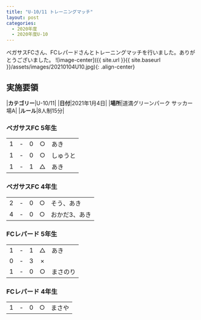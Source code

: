 ```yaml
---
title: "U-10/11 トレーニングマッチ"
layout: post
categories:
  - 2020年度
  - 2020年度U-10
---
```


ペガサスFCさん、FCレパードさんとトレーニングマッチを行いました。ありがとうございました。
![image-center]({{ site.url }}{{ site.baseurl }}/assets/images/20210104U10.jpg){: .align-center}

## 実施要領

|**カテゴリー**|U-10/11|
|**日付**|2021年1月4日|
|**場所**|道満グリーンパーク サッカー場A|
|**ルール**|8人制15分|

### ペガサスFC 5年生

|    |   |    |         |    |
|:--:|:-:|:--:|:--:|:--------|
|    1| - |   0|○|あき|
|    1| - |   0|○|しゅうと|
|    1| - |   1|△|あき|

### ペガサスFC 4年生

|    |   |    |         |    |
|:--:|:-:|:--:|:--:|:--------|
|    2| - |   0|○|そう、あき|
|    4| - |   0|○|おかだ3、あき|

### FCレパード 5年生

|    |   |    |         |    |
|:--:|:-:|:--:|:--:|:--------|
|    1| - |   1|△|あき|
|    0| - |   3|×||
|    1| - |   0|○|まさのり|


### FCレパード 4年生

|    |   |    |         |    |
|:--:|:-:|:--:|:--:|:--------|
|    1| - |   0|○|まさや|
